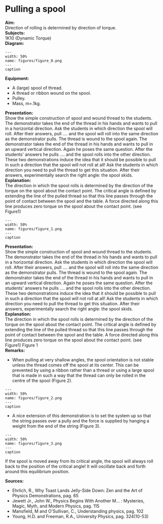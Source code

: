 # Pulling a spool 
    
<b> Aim: </b>  
 Direction of rolling is determined by direction of torque.    
<b> Subjects: </b>  
 1K10 (Dynamic Torque)   
<b> Diagram: </b>  
   
```{figure} figures/figure_0.png  
---  
width: 50%  
name: figures/figure_0.png  
---  
caption  
``` 
      
<b> Equipment: </b>  
 
 *  A (large) spool of thread. 
 *  A thread or ribbon wound on the spool. 
 *  Pulley. 
 *  Mass, m=.1kg.
     
<b> Presentation: </b>  
 Show the simple construction of spool and wound thread to the students. The demonstrator takes the end of the thread in his hands and wants to pull in a horizontal direction. Ask the students in which direction the spool will roll. After their answers, pull …. and the spool will roll into the same direction as the demonstrator pulls. The thread is wound to the spool again. The demonstrator takes the end of the thread in his hands and wants to pull in an upward vertical direction. Again he poses the same question. After the students' answers he pulls …. and the spool rolls into the other direction. These two demonstrations induce the idea that it should be possible to pull in such a direction that the spool will not roll at all! Ask the students in which direction you need to pull the thread to get this situation. After their answers, experimentally search the right angle: the spool skids.    
<b> Explanation: </b>  
 The direction in which the spool rolls is determined by the direction of the torque on the spool about the contact point. The critical angle is defined by extending the line of the pulled thread so that this line passes through the point of contact between the spool and the table. A force directed along this line produces zero torque on the spool about the contact point. (see Figure1)    
```{figure} figures/figure_1.png  
---  
width: 50%  
name: figures/figure_1.png  
---  
caption  
``` 
     
<b> Presentation: </b>  
 Show the simple construction of spool and wound thread to the students. The demonstrator takes the end of the thread in his hands and wants to pull in a horizontal direction. Ask the students in which direction the spool will roll. After their answers, pull …. and the spool will roll into the same direction as the demonstrator pulls. The thread is wound to the spool again. The demonstrator takes the end of the thread in his hands and wants to pull in an upward vertical direction. Again he poses the same question. After the students' answers he pulls …. and the spool rolls into the other direction. These two demonstrations induce the idea that it should be possible to pull in such a direction that the spool will not roll at all! Ask the students in which direction you need to pull the thread to get this situation. After their answers, experimentally search the right angle: the spool skids.    
<b> Explanation: </b>  
 The direction in which the spool rolls is determined by the direction of the torque on the spool about the contact point. The critical angle is defined by extending the line of the pulled thread so that this line passes through the point of contact between the spool and the table. A force directed along this line produces zero torque on the spool about the contact point. (see Figure1)   Figure 1   
<b> Remarks: </b>  
 
 *  When pulling at very shallow angles, the spool orientation is not stable unless the thread comes off the spool at its center. This can be prevented by using a ribbon rather than a thread or using a large spool that is made in such a way that the thread can only be rolled in the centre of the spool (Figure 2).    
```{figure} figures/figure_2.png  
---  
width: 50%  
name: figures/figure_2.png  
---  
caption  
``` 
 
 *  A nice extension of this demonstration is to set the system up so that the string passes over a pully and the force is supplied by hanging a weight from the end of the string (Figure 3).    
```{figure} figures/figure_3.png  
---  
width: 50%  
name: figures/figure_3.png  
---  
caption  
``` 
 If the spool is moved away from its critical angle, the spool will always roll back to the position of the critical angle! It will oscillate back and forth around this equilibrium position.
   
<b> Sources: </b>  
 
 *  Ehrlich, R., Why Toast Lands Jelly-Side Down: Zen and the Art of Physics Demonstrations, pag. 65 
 *  Jewett Jr., John W., Physics Begins With Another M... : Mysteries, Magic, Myth, and Modern Physics, pag. 115 
 *  Mansfield, M and O'Sullivan, C., Understanding physics, pag. 102 
 *  Young, H.D. and Freeman, R.A., University Physics, pag. 324(10-53)
  